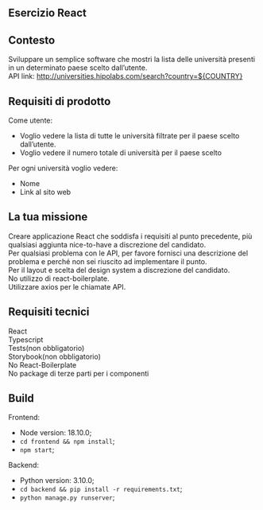 ## Esercizio React

## Contesto
Sviluppare un semplice software che mostri la lista delle università presenti in un determinato paese scelto dall’utente.<br>
API link: http://universities.hipolabs.com/search?country=${COUNTRY}
## Requisiti di prodotto
Come utente:<br>
<ul>
<li>Voglio vedere la lista di tutte le università filtrate per il paese scelto dall’utente.</li>
<li>Voglio vedere il numero totale di università per il paese scelto</li>
</ul>
Per ogni università voglio vedere:<br>
<ul>
<li>Nome</li>
<li>Link al sito web</li>
</ul>

## La tua missione
Creare applicazione React che soddisfa i requisiti al punto precedente, più qualsiasi aggiunta nice-to-have a discrezione del candidato.<br>
Per qualsiasi problema con le API, per favore fornisci una descrizione del problema e perché non sei riuscito ad implementare il punto.</br>
Per il layout e scelta del design system a discrezione del candidato.<br>
No utilizzo di react-boilerplate.<br>
Utilizzare axios per le chiamate API.<br>

## Requisiti tecnici
React<br>
Typescript<br>
Tests(non obbligatorio)<br>
Storybook(non obbligatorio)<br>
No React-Boilerplate<br>
No package di terze parti per i componenti<br>

## Build
Frontend:<br>
- Node version: 18.10.0;
- `cd frontend && npm install`;
- `npm start`;

Backend:<br>
- Python version: 3.10.0;
- `cd backend && pip install -r requirements.txt`;
- `python manage.py runserver`;